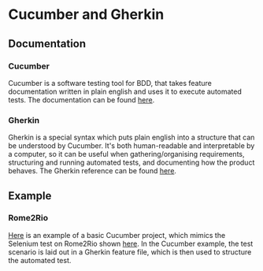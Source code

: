 # Cucumber and Gherkin

## Documentation

### Cucumber

Cucumber is a software testing tool for BDD, that takes feature documentation written in plain english and uses it to execute automated tests. The documentation can be found [here](https://cucumber.io/docs/cucumber/).

### Gherkin

Gherkin is a special syntax which puts plain english into a structure that can be understood by Cucumber. It's both human-readable and interpretable by a computer, so it can be useful when gathering/organising requirements, structuring and running automated tests, and documenting how the product behaves. The Gherkin reference can be found [here](https://cucumber.io/docs/gherkin/).

## Example

### Rome2Rio

[Here](../testing/scripts/Cucumber/rome2RioCucumberExample) is an example of a basic Cucumber project, which mimics the Selenium test on Rome2Rio shown [here](../testing/scripts/Selenium/rome2RioExample.py). In the Cucumber example, the test scenario is laid out in a Gherkin feature file, which is then used to structure the automated test.



